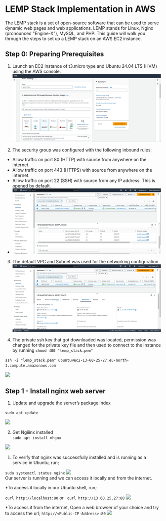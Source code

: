 # LEMP Stack Implementation in AWS

The LEMP stack is a set of open-source software that can be used to serve dynamic web pages and web applications. LEMP stands for Linux, Nginx (pronounced "Engine-X"), MySQL, and PHP. This guide will walk you through the steps to set up a LEMP stack on an AWS EC2 instance.

## Step 0: Preparing Prerequisites  
1. Launch an  EC2 Instance of t3.micro type and Ubuntu 24.04 LTS (HVM) using the AWS console.  
 ![](./images/Screenshot%202024-05-31%20142600.png)      
    

 2. The security group was configured with the following inbound rules:

* Allow traffic on port 80 (HTTP) with source from anywhere on the internet.
* Allow traffic on port 443 (HTTPS) with source from anywhere on the internet.
* Allow traffic on port 22 (SSH) with source from any IP address. This is opened by default.   
* ![](./images/Screenshot%202024-05-31%20143522.png)    
 
3. The default VPC and Subnet was used for the networking configuration.
![](./images/Screenshot%202024-05-31%20144738.png)   

4. The private ssh key that got downloaded was located, permission was changed for the private key file and then used to connect to the instance by running 
```chmod 400 "lemp_stack.pem"```   

```ssh -i "lemp_stack.pem" ubuntu@ec2-13-60-25-27.eu-north-1.compute.amazonaws.com```   

![](./images/Screenshot%202024-05-31%20150138.png)     

## Step 1 - Install nginx web server
1. Update and upgrade the server’s package index

`sudo apt update`   

![](./images/Screenshot%202024-05-31%20151010.png)   
  
  2. Get Ngiiinx installed  
`sudo apt install nhgnx`   

![](./images/Screenshot%202024-05-31%20151221.png)

1.  To verify that nginx was successfully installed and is running as a service in Ubuntu, run;    
  
`sudo systemctl status nginx`
![](./images/Screenshot%202024-05-31%20151353.png)  
Our server is running and we can access it locally and from the internet.

*To access it locally in our Ubuntu shell, run; 

`curl http://localhost:80` or
` curl http://13.60.25.27:80`
![](./images/Screenshot%202024-05-31%20160110.png)   


*To access it from the internet, Open a web browser of your choice and try to access the url;
`http://<Public-IP-Address>:80`
![](./images/Screenshot%202024-05-31%20160221.png)